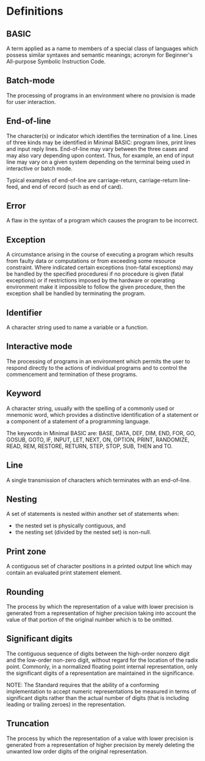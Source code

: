 # Definitions

## BASIC

A term applied as a name to members of a special class of languages which possess similar syntaxes and semantic meanings; acronym for Beginner's All-purpose Symbolic Instruction Code. 

## Batch-mode

The processing of programs in an environment where no provision is made for user interaction.

## End-of-line

The character(s) or indicator which identifies the termination of a line. Lines of three kinds may be identified in Minimal BASIC: program lines, print lines and input reply lines. End-of-line may vary between the three cases and may also vary depending upon context. Thus, for example, an end of input line may vary on a given system depending on the terminal being used in interactive or batch mode.

Typical examples of end-of-line are carriage-return, carriage-return line-feed, and end of record (such as end of card). 

## Error 

A flaw in the syntax of a program which causes the program to be incorrect.

## Exception 

A circumstance arising in the course of executing a program which results from faulty data or computations or from exceeding some resource constraint. Where indicated certain exceptions (non-fatal exceptions) may be handled by the specified proceduresi if no procedure is given (fatal exceptions) or if restrictions imposed by the hardware or operating environment make it impossible to follow the given procedure, then the exception shall be handled by terminating the program. 

## Identifier

A character string used to name a variable or a function. 

## Interactive mode

The processing of programs in an environment which permits the user to respond directly to the actions of individual programs and to control the commencement and termination of these programs. 

## Keyword

A character string, usually with the spelling of a commonly used or mnemonic word, which provides a distinctive identification of a statement or a component of a statement of a programming language. 

The keywords in Minimal BASIC are: BASE, DATA, DEF, DIM, END, FOR, GO, GOSUB, GOTO, IF, INPUT, LET, NEXT, ON, OPTION, PRINT, RANDOMIZE, READ, REM, RESTORE, RETURN, STEP, STOP, SUB, THEN and TO. 

## Line 

A single transmission of characters which terminates with an end-of-line.

## Nesting 

A set of statements is nested within another set of statements when:

  - the nested set is physically contiguous, and
  - the nesting set (divided by the nested set) is non-null.

## Print zone 

A contiguous set of character positions in a printed output line which may contain an evaluated print statement element.

## Rounding 

The process by which the representation of a value with lower precision is generated from a representation of higher precision taking into account the value of that portion of the original number which is to be omitted. 

## Significant digits

The contiguous sequence of digits between the high-order nonzero digit and the low-order non-zero digit, without regard for the location of the radix point. Commonly, in a normalized 
floating point internal representation, only the significant digits of a representation are maintained in the significance.

NOTE: The Standard requires that the ability of a conforming implementation to accept numeric representations be measured in terms of significant digits rather than the actual number of digits (that is including leading or trailing zeroes) in the representation. 

## Truncation 

The process by which the representation of a value with lower precision is generated from a representation of higher precision by merely deleting the unwanted low order digits of the 
original representation.
